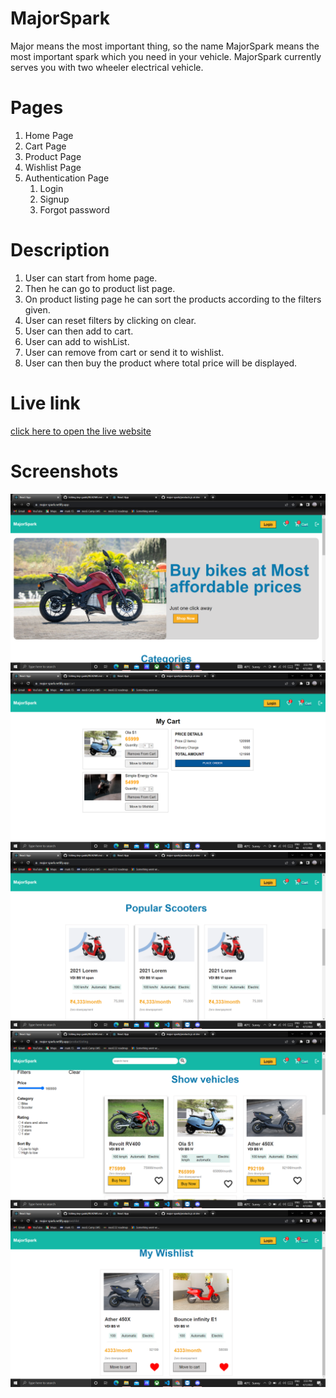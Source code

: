 # MajorSpark
Major means the most important thing, so the name MajorSpark means the most important spark which you need in your vehicle. MajorSpark currently serves you with two wheeler electrical vehicle. 

# Pages
1. Home Page
2. Cart Page
3. Product Page
4. Wishlist Page
5. Authentication Page
   1. Login
   2. Signup
   3. Forgot password

# Description
1. User can start from home page.
2. Then he can go to product list page. 
3. On product listing page he can sort the products according to the filters given.
4. User can reset filters by clicking on clear.
5. User can then add to cart.
6. User can add to wishList.
7. User can remove from cart or send it to wishlist.
8. User can then buy the product where total price will be displayed.   

# Live link
   [click here to open the live website](https://major-spark.netlify.app/)

# Screenshots
   ![Home-page](/src/assets/images/readme_images/home.png)
   ![cart-page](/src/assets/images/readme_images/cart.png)
   ![home-page](/src/assets/images/readme_images/home2.png)
   ![product-page](/src/assets/images/readme_images/product.png)
   ![wishlist-page](/src/assets/images/readme_images/wishlist.png)